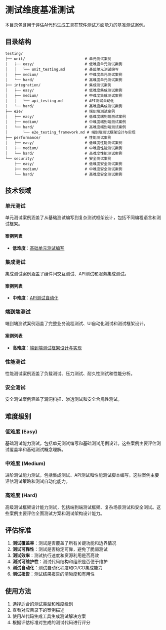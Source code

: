 # 测试维度基准测试

本目录包含用于评估AI代码生成工具在软件测试方面能力的基准测试案例。

## 目录结构

```
testing/
├── unit/                           # 单元测试案例
│   ├── easy/                       # 低难度单元测试案例
│   │   └── unit_testing.md         # 基础单元测试编写
│   ├── medium/                     # 中难度单元测试案例
│   └── hard/                       # 高难度单元测试案例
├── integration/                    # 集成测试案例
│   ├── easy/                       # 低难度集成测试案例
│   ├── medium/                     # 中难度集成测试案例
│   │   └── api_testing.md          # API测试自动化
│   └── hard/                       # 高难度集成测试案例
├── e2e/                            # 端到端测试案例
│   ├── easy/                       # 低难度端到端测试案例
│   ├── medium/                     # 中难度端到端测试案例
│   └── hard/                       # 高难度端到端测试案例
│       └── e2e_testing_framework.md # 端到端测试框架设计与实现
├── performance/                    # 性能测试案例
│   ├── easy/                       # 低难度性能测试案例
│   ├── medium/                     # 中难度性能测试案例
│   └── hard/                       # 高难度性能测试案例
└── security/                       # 安全测试案例
    ├── easy/                       # 低难度安全测试案例
    ├── medium/                     # 中难度安全测试案例
    └── hard/                       # 高难度安全测试案例
```

## 技术领域

### 单元测试
单元测试案例涵盖了从基础测试编写到复杂测试框架设计，包括不同编程语言和测试框架。

#### 案例列表
- **低难度**：[基础单元测试编写](unit/easy/unit_testing.md)

### 集成测试
集成测试案例涵盖了组件间交互测试、API测试和服务集成测试。

#### 案例列表
- **中难度**：[API测试自动化](integration/medium/api_testing.md)

### 端到端测试
端到端测试案例涵盖了完整业务流程测试、UI自动化测试和测试框架设计。

#### 案例列表
- **高难度**：[端到端测试框架设计与实现](e2e/hard/e2e_testing_framework.md)

### 性能测试
性能测试案例涵盖了负载测试、压力测试、耐久性测试和性能分析。

### 安全测试
安全测试案例涵盖了漏洞扫描、渗透测试和安全合规性测试。

## 难度级别

### 低难度 (Easy)
基础测试能力测试，包括单元测试编写和基础测试用例设计。这些案例主要评估测试覆盖率和基础测试概念理解。

### 中难度 (Medium)
进阶测试能力测试，包括集成测试、API测试和性能测试脚本编写。这些案例主要评估测试策略和测试自动化能力。

### 高难度 (Hard)
高级测试框架设计能力测试，包括端到端测试框架、复杂场景测试和安全测试。这些案例主要评估全面测试方案和测试架构设计能力。

## 评估标准

1. **测试覆盖率**：测试是否覆盖了所有关键功能和边界情况
2. **测试可靠性**：测试是否稳定可靠，避免了脆弱测试
3. **测试效率**：测试执行速度和资源利用是否高效
4. **测试可维护性**：测试代码结构和组织是否便于维护
5. **测试自动化**：测试自动化程度和CI/CD集成能力
6. **测试报告**：测试结果报告的清晰度和有用性

## 使用方法

1. 选择适合的测试类型和难度级别
2. 查看对应目录下的案例描述
3. 使用AI代码生成工具生成测试解决方案
4. 根据评估标准对生成的测试代码进行评分